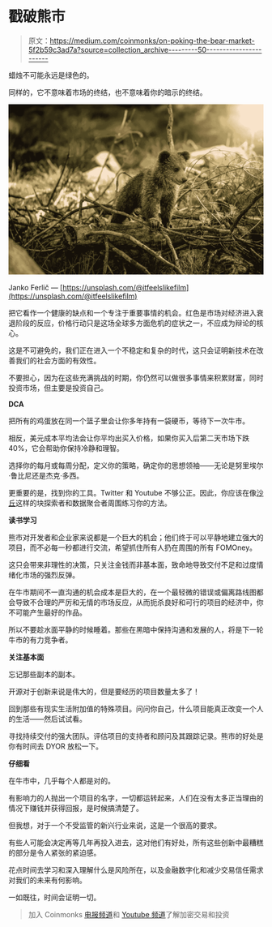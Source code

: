 # 戳破熊市

> 原文：<https://medium.com/coinmonks/on-poking-the-bear-market-5f2b59c3ad7a?source=collection_archive---------50----------------------->

蜡烛不可能永远是绿色的。

同样的，它不意味着市场的终结，也不意味着你的暗示的终结。

![](img/346f740c549e01919a9c98fd7f15eb82.png)

Janko Ferlič — [https://unsplash.com/@itfeelslikefilm](https://unsplash.com/@itfeelslikefilm)

把它看作一个健康的缺点和一个专注于重要事情的机会。红色是市场对经济进入衰退阶段的反应，价格行动只是这场全球多方面危机的症状之一，不应成为辩论的核心。

这是不可避免的，我们正在进入一个不稳定和复杂的时代，这只会证明新技术在改善我们的社会方面的有效性。

不要担心，因为在这些充满挑战的时期，你仍然可以做很多事情来积累财富，同时投资市场，但主要是投资自己。

**DCA**

把所有的鸡蛋放在同一个篮子里会让你多年持有一袋硬币，等待下一次牛市。

相反，美元成本平均法会让你平均出买入价格，如果你买入后第二天市场下跌 40%，它会帮助你保持冷静和理智。

选择你的每月或每周分配，定义你的策略，确定你的思想领袖——无论是努里埃尔·鲁比尼还是杰克·多西。

更重要的是，找到你的工具。Twitter 和 Youtube 不够公正。因此，你应该在像[沙丘](https://dune.com/)这样的块探索者和数据聚合者周围练习你的方法。

**读书学习**

熊市对开发者和企业家来说都是一个巨大的机会；他们终于可以平静地建立强大的项目，而不必每一秒都进行交流，希望抓住所有人扔在周围的所有 FOMOney。

这只会带来非理性的决策，只关注金钱而非基本面，致命地导致交付不足和过度情绪化市场的强烈反弹。

在牛市期间不一直沟通的机会成本是巨大的，在一个最轻微的错误或偏离路线图都会导致不合理的严厉和无情的市场反应，从而扼杀良好和可行的项目的经济中，你不可能产生最好的作品。

所以不要趁水面平静的时候睡着。那些在黑暗中保持沟通和发展的人，将是下一轮牛市的有力竞争者。

**关注基本面**

忘记那些副本的副本。

开源对于创新来说是伟大的，但是要经历的项目数量太多了！

回到那些有现实生活附加值的特殊项目。问问你自己，什么项目能真正改变一个人的生活——然后试试看。

寻找持续交付的强大团队。评估项目的支持者和顾问及其跟踪记录。熊市的好处是你有时间去 DYOR 放松一下。

**仔细看**

在牛市中，几乎每个人都是对的。

有影响力的人抛出一个项目的名字，一切都运转起来，人们在没有太多正当理由的情况下赚钱并获得回报，是时候搞清楚了。

但我想，对于一个不受监管的新兴行业来说，这是一个很高的要求。

有些人可能会决定再等几年再投入进去，这对他们有好处，所有这些创新中最糟糕的部分是令人紧张的紧迫感。

花点时间去学习和深入理解什么是风险所在，以及金融数字化和减少交易信任需求对我们的未来有何影响。

一如既往，时间会证明一切。

> 加入 Coinmonks [电报频道](https://t.me/coincodecap)和 [Youtube 频道](https://www.youtube.com/c/coinmonks/videos)了解加密交易和投资